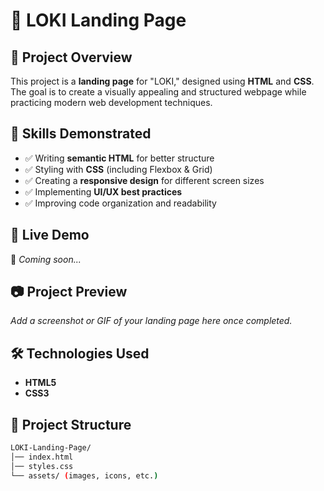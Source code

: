 # 🌟 LOKI Landing Page

## 📌 Project Overview  
This project is a **landing page** for "LOKI," designed using **HTML** and **CSS**. The goal is to create a visually appealing and structured webpage while practicing modern web development techniques.

## 🎯 Skills Demonstrated  
- ✅ Writing **semantic HTML** for better structure  
- ✅ Styling with **CSS** (including Flexbox & Grid)  
- ✅ Creating a **responsive design** for different screen sizes  
- ✅ Implementing **UI/UX best practices**  
- ✅ Improving code organization and readability  

## 🚀 Live Demo  
🔗 _Coming soon..._   

## 📷 Project Preview  
_Add a screenshot or GIF of your landing page here once completed._

## 🛠️ Technologies Used  
- **HTML5**  
- **CSS3**  

## 📂 Project Structure  
```bash
LOKI-Landing-Page/
│── index.html
│── styles.css
└── assets/ (images, icons, etc.)

